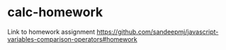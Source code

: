 # calc-homework

Link to homework assignment <https://github.com/sandeepmj/javascript-variables-comparison-operators#homework>
